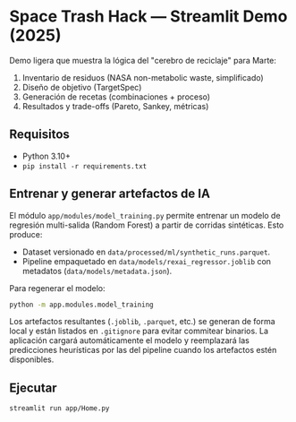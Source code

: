 # Space Trash Hack — Streamlit Demo (2025)

Demo ligera que muestra la lógica del "cerebro de reciclaje" para Marte:
1) Inventario de residuos (NASA non-metabolic waste, simplificado)
2) Diseño de objetivo (TargetSpec)
3) Generación de recetas (combinaciones + proceso)
4) Resultados y trade-offs (Pareto, Sankey, métricas)

## Requisitos
- Python 3.10+
- `pip install -r requirements.txt`

## Entrenar y generar artefactos de IA

El módulo `app/modules/model_training.py` permite entrenar un modelo de
regresión multi-salida (Random Forest) a partir de corridas sintéticas. Esto
produce:

- Dataset versionado en `data/processed/ml/synthetic_runs.parquet`.
- Pipeline empaquetado en `data/models/rexai_regressor.joblib` con metadatos
  (`data/models/metadata.json`).

Para regenerar el modelo:

```bash
python -m app.modules.model_training
```

Los artefactos resultantes (`.joblib`, `.parquet`, etc.) se generan de forma
local y están listados en `.gitignore` para evitar commitear binarios. La
aplicación cargará automáticamente el modelo y reemplazará las predicciones
heurísticas por las del pipeline cuando los artefactos estén disponibles.

## Ejecutar
```bash
streamlit run app/Home.py

